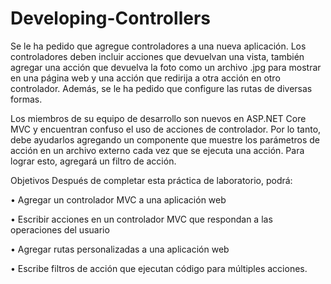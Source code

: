 # Developing-Controllers
Se le ha pedido que agregue controladores a una nueva aplicación. Los controladores deben incluir acciones que devuelvan una vista, también agregar una acción que devuelva la foto como un archivo .jpg para mostrar en una página web y una acción que redirija a otra acción en otro controlador. Además, se le ha pedido que configure las rutas de diversas formas.

Los miembros de su equipo de desarrollo son nuevos en ASP.NET Core MVC y encuentran confuso el uso de acciones de controlador. Por lo tanto, debe ayudarlos agregando un componente que muestre los parámetros de acción en un archivo externo cada vez que se ejecuta una acción. Para lograr esto, agregará un filtro de acción.

Objetivos
Después de completar esta práctica de laboratorio, podrá:

•  Agregar un controlador MVC a una aplicación web

•  Escribir acciones en un controlador MVC que respondan a las operaciones del usuario

•  Agregar rutas personalizadas a una aplicación web

•  Escribe filtros de acción que ejecutan código para múltiples acciones.

